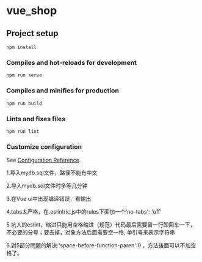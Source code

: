 # vue_shop

## Project setup
```
npm install
```

### Compiles and hot-reloads for development
```
npm run serve
```

### Compiles and minifies for production
```
npm run build
```

### Lints and fixes files
```
npm run lint
```

### Customize configuration
See [Configuration Reference](https://cli.vuejs.org/config/).



1.导入mydb.sql文件，路径不能有中文

2.导入mydb.sql文件时多等几分钟

3.在Vue ui中出现编译错误，看输出

4.tabs太严格，在.eslintric.js中的rules下面加一个'no-tabs': 'off'

5.坑人的eslint，缩进只能用空格缩进（规范）代码最后需要留一行即回车一下，不必要的分号；要去掉，对象方法后面需要空一格,
单引号来表示字符串

6.對5部分問題的解決:'space-before-function-paren':0 ，方法後面可以不加空格了。